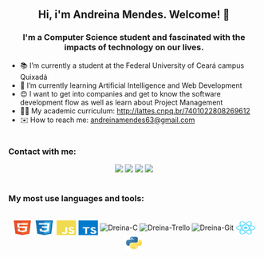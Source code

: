 <!--
**andreinamendes/andreinamendes** is a ✨ _special_ ✨ repository because its `README.md` (this file) appears on your GitHub profile.

Site para os emojis: https://emojipedia.org/objects/
Guia de markdown - https://docs.pipz.com/central-de-ajuda/learning-center/guia-basico-de-markdown#open
Site de emojis - https://emojipedia.org/search/?q=bag
Repositório do Github Stats - https://github.com/anuraghazra/github-readme-stats
Site de Badges 1 - https://dev.to/envoy_/150-badges-for-github-pnk
Fazedor de gifs - https://picrew.me/image_maker/338224
Icones de desenvolvedores: https://devicon.dev/
-->

<h2 align="center">Hi, i'm Andreina Mendes. Welcome! 👋</h2>

<h3 align="center">I'm a Computer Science student and fascinated with the impacts of technology on our lives.</h3>

- 📚 I’m currently a student at the Federal University of Ceará campus Quixadá
- 📝 I’m currently learning Artificial Intelligence and Web Development
- 😍 I want to get into companies and get to know the software development flow as well as learn about Project Management
- 👩‍💻 My academic curriculum: http://lattes.cnpq.br/7401022808269612
- ✉️ How to reach me: andreinamendes63@gmail.com

#

<h3>Contact with me:</h3>
  
<div align="center">
  <a href="https://t.me/andreinamendes63" target="_blank"><img src="https://img.shields.io/badge/Telegram-2CA5E0?style=for-the-badge&logo=telegram&logoColor=white" target="_blank"></a>
  <a href="https://www.instagram.com/dreina_md/" target="_blank"><img src="https://img.shields.io/badge/-Instagram-%23E4405F?style=for-the-badge&logo=instagram&logoColor=white" target="_blank"></a>
  <a href="https://discord.gg/Dяєїлд#9013" target="_blank"><img src="https://img.shields.io/badge/Discord-7289DA?style=for-the-badge&logo=discord&logoColor=white" target="_blank"></a>
  <a href="https://www.linkedin.com/in/andreina-mendes-7855941a4/" target="_blank"><img src="https://img.shields.io/badge/-LinkedIn-%230077B5?style=for-the-badge&logo=linkedin&logoColor=white" target="_blank"></a>
</div>

#

<!-- <h3>My Github account details:</h3>

<div align="center">
  <a href="https://github.com/andreinamendes?tab=repositories">
  <img height="180em" src="https://github-readme-stats.vercel.app/api?username=andreinamendes&show_icons=true&theme=dracula&include_all_commits=true&count_private=true"/>
  <img height="180em" src="https://github-readme-stats.vercel.app/api/top-langs/?username=andreinamendes&layout=compact&langs_count=7&theme=dracula"/>
</div> -->
  
<h3>My most use languages and tools:</h3>
  
<div style="display: inline_block" align="center"><br>
  <img align="center" alt="Dreina-HTML" height="30" width="40" src="https://raw.githubusercontent.com/devicons/devicon/master/icons/html5/html5-original.svg">
  <img align="center" alt="Dreina-CSS" height="30" width="40" src="https://raw.githubusercontent.com/devicons/devicon/master/icons/css3/css3-original.svg">
  <img align="center" alt="Dreina-JS" height="30" width="40" src="https://raw.githubusercontent.com/devicons/devicon/master/icons/javascript/javascript-plain.svg">
  <img align="center" alt="Dreina-TS" height="30" width="40" src="https://raw.githubusercontent.com/devicons/devicon/master/icons/typescript/typescript-plain.svg">
  <img align="center" alt="Dreina-C" height="30" width="40" src="https://cdn.jsdelivr.net/gh/devicons/devicon/icons/c/c-original.svg" />
  <img align="center" alt="Dreina-Trello" height="30" width="40" src="https://cdn.jsdelivr.net/gh/devicons/devicon/icons/trello/trello-plain.svg" />
  <img align="center" alt="Dreina-Git" height="30" width="40" src="https://cdn.jsdelivr.net/gh/devicons/devicon/icons/git/git-original.svg" />
  <img align="center" alt="Dreina-React" height="30" width="40" src="https://raw.githubusercontent.com/devicons/devicon/master/icons/react/react-original.svg">
  <img align="center" alt="Dreina-Python" height="30" width="40" src="https://raw.githubusercontent.com/devicons/devicon/master/icons/python/python-original.svg">
</div>
